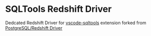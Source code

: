 # SQLTools Redshift Driver

Dedcated Redshift Driver for [vscode-sqltools](https://vscode-sqltools.mteixeira.dev/?umd_source=repository&utm_medium=readme&utm_campaign=pg) extension forked from [PostgreSQL/Redshift Driver](https://github.com/mtxr/vscode-sqltools/tree/master/packages/driver.pg)

